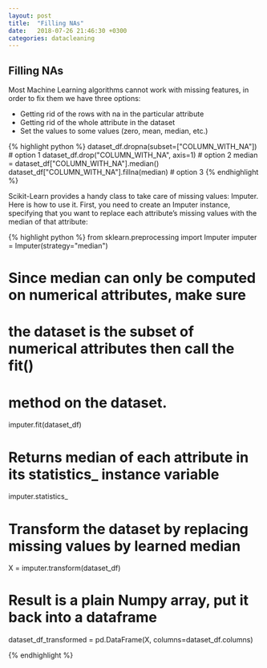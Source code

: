```yaml
---
layout: post
title:  "Filling NAs"
date:   2018-07-26 21:46:30 +0300
categories: datacleaning
---
```

## Filling NAs
Most Machine Learning algorithms cannot work with missing features, in order to fix them we have three options:

* Getting rid of the rows with na in the particular attribute
* Getting rid of the whole attribute in the dataset
* Set the values to some values (zero, mean, median, etc.)

{% highlight python %}
dataset_df.dropna(subset=["COLUMN_WITH_NA"]) # option 1 dataset_df.drop("COLUMN_WITH_NA", axis=1) # option 2
median = dataset_df["COLUMN_WITH_NA"].median()  dataset_df["COLUMN_WITH_NA"].fillna(median) # option 3
{% endhighlight %}

Scikit-Learn provides a handy class to take care of missing values: Imputer. Here is how to use it. First, you need to create an Imputer instance, specifying that you want to replace each attribute’s missing values with the median of that attribute:

{% highlight python %}
from sklearn.preprocessing import Imputer
imputer = Imputer(strategy="median")

# Since median can only be computed on numerical attributes, make sure
# the dataset is the subset of numerical attributes then call the fit()
# method on the dataset.
imputer.fit(dataset_df)

# Returns median of each attribute in its statistics_ instance variable
imputer.statistics_

# Transform the dataset by replacing missing values by learned median
X = imputer.transform(dataset_df)

# Result is a plain Numpy array, put it back into a dataframe
dataset_df_transformed = pd.DataFrame(X, columns=dataset_df.columns)

{% endhighlight %}
